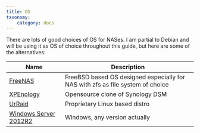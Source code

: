 ```yaml
---
title: OS
taxonomy:
    category: docs
---
```


There are lots of good choices of OS for NASes. I am partial to Debian and will be using it as OS of choice throughout this guide, but here are some of the alternatives:

|Name|Description|
|----|----|
|[FreeNAS](http://www.freenas.org/)|FreeBSD based OS designed especially for NAS with zfs as file system of choice|
|[XPEnology](http://xpenology.com/forum/)|Opensource clone of Synology DSM|
|[UrRaid](https://lime-technology.com/)|Proprietary Linux based distro|
|[Windows Server 2012R2](https://www.microsoft.com/en-ca/server-cloud/products/windows-server-2012-r2/overview.aspx)|Windows, any version actually|

